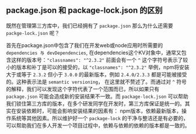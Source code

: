 ## package.json 和 package-lock.json 的区别
既然在管理第三方库中，我们已经拥有了 `package.json` 那么为什么还需要 `packge-lock.json` 呢？

首先在package.json中包含了我们在开发web或node应用时所需要的 `dependencies 与 devDependencies`, 在dependencies这个KV对象中，通常又包含这样的版本号：`"classnames": "^2.3.2"` 前面会有一个 `^` 这个字符号表示了较小的版本和补丁是可以的接受的，以 `"classnames": "^2.3.2"` 举例，npm将安装大于或等于 `2.3.2` 但小于 `3.0.0` 的最新版本，例如 `2.4.0/2.3.3` 都是可能被接受的。这种表示法是 `semantic versioning`， 在这里就不赘述了。而通过对 `^` 符号的解释，我们可以发现这个字符代表了一个范围而已，所以如果只有 `package.json` 可能会造成新的安装结果不一致。而 `package-lock.json` 可以帮助我们锁住第三方库的版本，在多个研发同学在开发时，第三方库保证是统一的。其实在安装依赖时，可能会影响安装结果的因素有： npm版本，依赖最新版本，操作系统等其他因素。所以维护好一个 `package-lock` 的干净与整洁还是有必要的，可以帮助我们在多人开发一个项目过程中，依赖与依赖的依赖的版本都是一致的。

